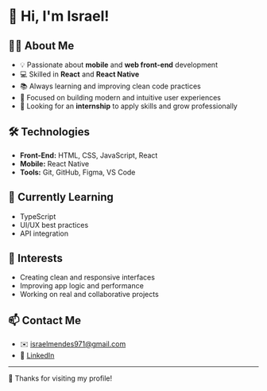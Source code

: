 # 👋 Hi, I'm Israel!

## 🧑‍💻 About Me

* 💡 Passionate about **mobile** and **web front-end** development
* 💻 Skilled in **React** and **React Native**
* 📚 Always learning and improving clean code practices
* 🎯 Focused on building modern and intuitive user experiences
* 🚀 Looking for an **internship** to apply skills and grow professionally

## 🛠️ Technologies

* **Front-End:** HTML, CSS, JavaScript, React
* **Mobile:** React Native
* **Tools:** Git, GitHub, Figma, VS Code

## 🌱 Currently Learning

* TypeScript
* UI/UX best practices
* API integration

## 🧠 Interests

* Creating clean and responsive interfaces
* Improving app logic and performance
* Working on real and collaborative projects

## 📫 Contact Me

* ✉️ [israelmendes971@gmail.com](mailto:israelmendes971@gmail.com)
* 🔗 [LinkedIn](https://www.linkedin.com/in/israel-de-oliveira-mendes-560975311/)

---

🖤 Thanks for visiting my profile!
